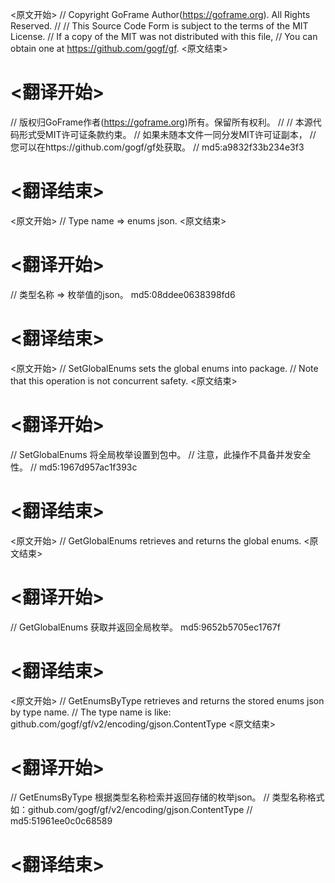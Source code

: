 
<原文开始>
// Copyright GoFrame Author(https://goframe.org). All Rights Reserved.
//
// This Source Code Form is subject to the terms of the MIT License.
// If a copy of the MIT was not distributed with this file,
// You can obtain one at https://github.com/gogf/gf.
<原文结束>

# <翻译开始>
// 版权归GoFrame作者(https://goframe.org)所有。保留所有权利。
//
// 本源代码形式受MIT许可证条款约束。
// 如果未随本文件一同分发MIT许可证副本，
// 您可以在https://github.com/gogf/gf处获取。
// md5:a9832f33b234e3f3
# <翻译结束>


<原文开始>
// Type name => enums json.
<原文结束>

# <翻译开始>
// 类型名称 => 枚举值的json。 md5:08ddee0638398fd6
# <翻译结束>


<原文开始>
// SetGlobalEnums sets the global enums into package.
// Note that this operation is not concurrent safety.
<原文结束>

# <翻译开始>
// SetGlobalEnums 将全局枚举设置到包中。
// 注意，此操作不具备并发安全性。
// md5:1967d957ac1f393c
# <翻译结束>


<原文开始>
// GetGlobalEnums retrieves and returns the global enums.
<原文结束>

# <翻译开始>
// GetGlobalEnums 获取并返回全局枚举。 md5:9652b5705ec1767f
# <翻译结束>


<原文开始>
// GetEnumsByType retrieves and returns the stored enums json by type name.
// The type name is like: github.com/gogf/gf/v2/encoding/gjson.ContentType
<原文结束>

# <翻译开始>
// GetEnumsByType 根据类型名称检索并返回存储的枚举json。
// 类型名称格式如：github.com/gogf/gf/v2/encoding/gjson.ContentType
// md5:51961ee0c0c68589
# <翻译结束>

